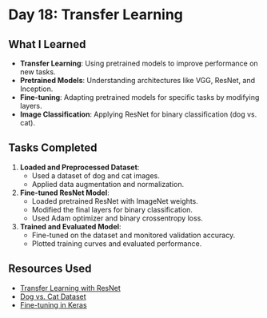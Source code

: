 # Day 18: Transfer Learning

## What I Learned
- **Transfer Learning**: Using pretrained models to improve performance on new tasks.
- **Pretrained Models**: Understanding architectures like VGG, ResNet, and Inception.
- **Fine-tuning**: Adapting pretrained models for specific tasks by modifying layers.
- **Image Classification**: Applying ResNet for binary classification (dog vs. cat).

## Tasks Completed
1. **Loaded and Preprocessed Dataset**:
   - Used a dataset of dog and cat images.
   - Applied data augmentation and normalization.
2. **Fine-tuned ResNet Model**:
   - Loaded pretrained ResNet with ImageNet weights.
   - Modified the final layers for binary classification.
   - Used Adam optimizer and binary crossentropy loss.
3. **Trained and Evaluated Model**:
   - Fine-tuned on the dataset and monitored validation accuracy.
   - Plotted training curves and evaluated performance.

## Resources Used
- [Transfer Learning with ResNet](https://keras.io/api/applications/resnet/)
- [Dog vs. Cat Dataset](https://www.kaggle.com/c/dogs-vs-cats)
- [Fine-tuning in Keras](https://www.tensorflow.org/tutorials/images/transfer_learning)
